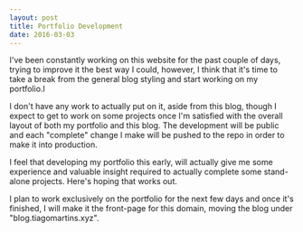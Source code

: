 ```yaml
---
layout: post
title: Portfolio Development
date: 2016-03-03
---
```


I've been constantly working on this website for the past couple of days, trying to improve it the best way I could, however, 
I think that it's time to take a break from the general blog styling and start working on my portfolio.I

I don't have any work to actually put on it, aside from this blog, though I expect to get to work on some projects once I'm satisfied with the 
overall layout of both my portfolio and this blog. The development will be public and each "complete" change I make will be pushed to the repo in order
to make it into production.

I feel that developing my portfolio this early, will actually give me some experience and valuable insight required to actually complete some stand-alone 
projects. Here's hoping that works out.

I plan to work exclusively on the portfolio for the next few days and once it's finished, I will make it the front-page for this domain, moving the blog under "blog.tiagomartins.xyz".